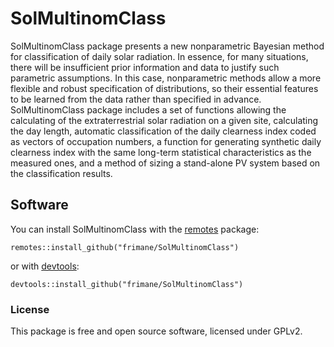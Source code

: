 # SolMultinomClass

SolMultinomClass package presents a new nonparametric Bayesian method for classification of daily solar radiation.  In essence, for many situations, there will be insufficient prior information and data to justify such parametric assumptions. In this case, nonparametric methods allow a more flexible and robust specification of distributions, so their essential features to be learned from the data rather than specified in advance. SolMultinomClass package includes a set of functions allowing the calculating of the extraterrestrial solar radiation on a given site, calculating the day length, automatic classification of the daily clearness index coded as vectors of occupation numbers, a function for generating synthetic daily clearness index with the same long-term statistical characteristics as the measured ones, and a method of sizing a stand-alone PV system based on the classification results.


## Software

You can install SolMultinomClass with the [remotes](https://install-github.me/r-lib/remotes) package:

```
remotes::install_github("frimane/SolMultinomClass")
```

or with [devtools](https://cran.r-project.org/web/packages/devtools/index.html):

```
devtools::install_github("frimane/SolMultinomClass")
```

### License

This package is free and open source software, licensed under GPLv2.
